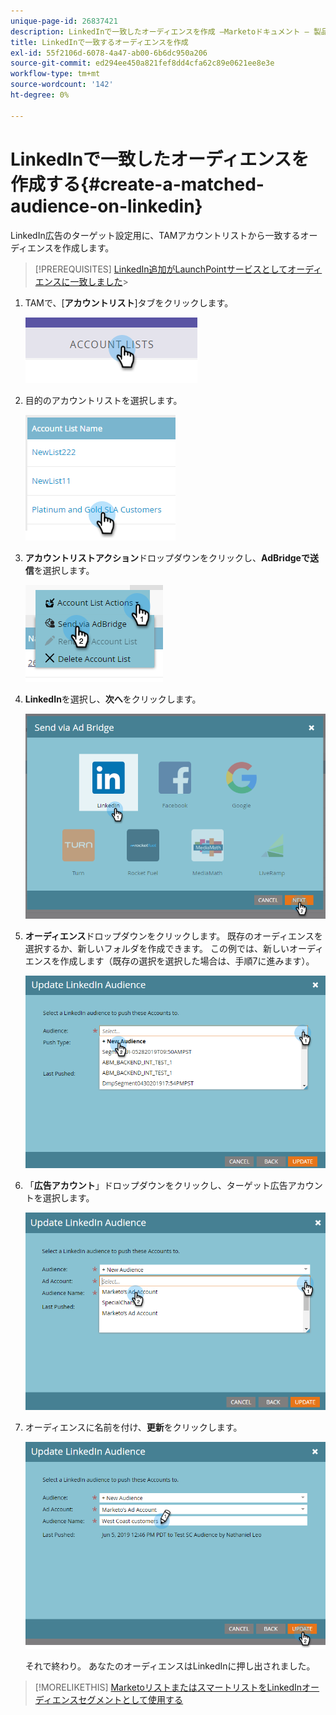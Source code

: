 ```yaml
---
unique-page-id: 26837421
description: LinkedInで一致したオーディエンスを作成 —Marketoドキュメント — 製品ドキュメント
title: LinkedInで一致するオーディエンスを作成
exl-id: 55f2106d-6078-4a47-ab00-6b6dc950a206
source-git-commit: ed294ee450a821fef8dd4cfa62c89e0621ee8e3e
workflow-type: tm+mt
source-wordcount: '142'
ht-degree: 0%

---
```


# LinkedInで一致したオーディエンスを作成する{#create-a-matched-audience-on-linkedin}

LinkedIn広告のターゲット設定用に、TAMアカウントリストから一致するオーディエンスを作成します。

>[!PREREQUISITES]
[LinkedIn追加がLaunchPointサービスとしてオーディエンスに一致しました](/help/marketo/product-docs/demand-generation/ad-network-integrations/add-linkedin-matched-audiences-as-a-launchpoint-service.md)>
>

1. TAMで、[**アカウントリスト**]タブをクリックします。

   ![](assets/create-a-matched-audience-on-linkedin-1.png)

1. 目的のアカウントリストを選択します。

   ![](assets/create-a-matched-audience-on-linkedin-2.png)

1. **アカウントリストアクション**&#x200B;ドロップダウンをクリックし、**AdBridgeで送信**&#x200B;を選択します。

   ![](assets/create-a-matched-audience-on-linkedin-3.png)

1. **LinkedIn**&#x200B;を選択し、**次へ**&#x200B;をクリックします。

   ![](assets/create-a-matched-audience-on-linkedin-4.png)

1. **オーディエンス**&#x200B;ドロップダウンをクリックします。 既存のオーディエンスを選択するか、新しいフォルダを作成できます。 この例では、新しいオーディエンスを作成します（既存の選択を選択した場合は、手順7に進みます）。

   ![](assets/create-a-matched-audience-on-linkedin-5.png)

1. 「**広告アカウント**」ドロップダウンをクリックし、ターゲット広告アカウントを選択します。

   ![](assets/create-a-matched-audience-on-linkedin-6.png)

1. オーディエンスに名前を付け、**更新**&#x200B;をクリックします。

   ![](assets/create-a-matched-audience-on-linkedin-7.png)

   それで終わり。 あなたのオーディエンスはLinkedInに押し出されました。

>[!MORELIKETHIS]
[MarketoリストまたはスマートリストをLinkedInオーディエンスセグメントとして使用する](/help/marketo/product-docs/demand-generation/social/social-functions/use-a-marketo-list-or-smart-list-as-a-linkedin-audience-segment.md)
